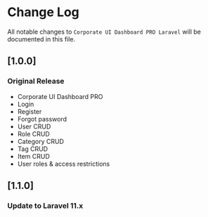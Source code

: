# Change Log

All notable changes to `Corporate UI Dashboard PRO Laravel` will be documented in this file.

## [1.0.0]

### Original Release

-   Corporate UI Dashboard PRO
-   Login
-   Register
-   Forgot password
-   User CRUD
-   Role CRUD
-   Category CRUD
-   Tag CRUD
-   Item CRUD
-   User roles & access restrictions

## [1.1.0]

### Update to Laravel 11.x
